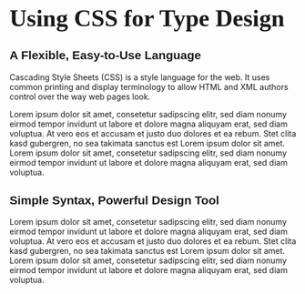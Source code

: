 <!DOCTYPE

html>

<html>

<head>
<title>CSS Font Activity</title>
  
<style>
h1 {

font-size: 3em;

font-family: georgia, serif;

}
h2 {

font-size: 1.5em;

font-family: arial, helvetica, sans-serif;

}


</style>
<meta content="text/html; charset=utf-8" http-equiv="Content-Type" />

</head>



<body>

<h1>Using CSS for Type Design</h1>

<h2>A Flexible, Easy-to-Use Language</h2>

<p>Cascading Style Sheets (CSS) is a style language for the web. It uses common printing and display terminology to allow HTML and XML authors control over the way web pages look.</p>

<p>Lorem ipsum dolor sit amet, consetetur sadipscing elitr, sed diam nonumy eirmod tempor invidunt ut labore et dolore magna aliquyam erat, sed diam voluptua. At vero eos et accusam et justo duo dolores et ea rebum. Stet clita kasd gubergren, no sea takimata sanctus est Lorem ipsum dolor sit amet. Lorem ipsum dolor sit amet, consetetur sadipscing elitr, sed diam nonumy eirmod tempor invidunt ut labore et dolore magna aliquyam erat, sed diam voluptua.</p>

<h2>Simple Syntax, Powerful Design Tool</h2>

<p>Lorem ipsum dolor sit amet, consetetur sadipscing elitr, sed diam nonumy eirmod tempor invidunt ut labore et dolore magna aliquyam erat, sed diam voluptua. At vero eos et accusam et justo duo dolores et ea rebum. Stet clita kasd gubergren, no sea takimata sanctus est Lorem ipsum dolor sit amet. Lorem ipsum dolor sit amet, consetetur sadipscing elitr, sed diam nonumy eirmod tempor invidunt ut labore et dolore magna aliquyam erat, sed diam voluptua.</p>

<!-- CSS Font activity #1 by Your Name -->

</body>

</html>
